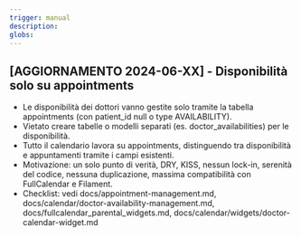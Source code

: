 ```yaml
---
trigger: manual
description:
globs:
---
```

## [AGGIORNAMENTO 2024-06-XX] - Disponibilità solo su appointments
- Le disponibilità dei dottori vanno gestite solo tramite la tabella appointments (con patient_id null o type AVAILABILITY).
- Vietato creare tabelle o modelli separati (es. doctor_availabilities) per le disponibilità.
- Tutto il calendario lavora su appointments, distinguendo tra disponibilità e appuntamenti tramite i campi esistenti.
- Motivazione: un solo punto di verità, DRY, KISS, nessun lock-in, serenità del codice, nessuna duplicazione, massima compatibilità con FullCalendar e Filament.
- Checklist: vedi docs/appointment-management.md, docs/calendar/doctor-availability-management.md, docs/fullcalendar_parental_widgets.md, docs/calendar/widgets/doctor-calendar-widget.md

